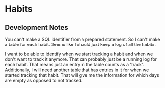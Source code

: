 # Habits

## Development Notes

You can't make a SQL identifier from a prepared statement.
So I can't make a table for each habit.
Seems like I should just keep a log of all the habits.

I want to be able to identify when we start tracking a habit and when we don't want to track it anymore.
That can probably just be a running log for each habit.
That means just an entry in the table counts as a 'track'.
Additionally, I will need another table that has entries in it for when we started tracking that habit.
That will give me the information for which days are empty as opposed to not tracked.